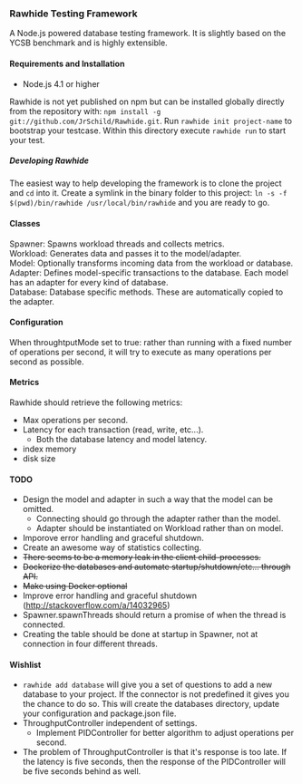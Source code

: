 ### Rawhide Testing Framework
A Node.js powered database testing framework. It is slightly based on the YCSB benchmark and is highly extensible.

#### Requirements and Installation
- Node.js 4.1 or higher

Rawhide is not yet published on npm but can be installed globally directly from the repository with: `npm install -g git://github.com/JrSchild/Rawhide.git`. Run `rawhide init project-name` to bootstrap your testcase. Within this directory execute `rawhide run` to start your test.

##### Developing Rawhide
The easiest way to help developing the framework is to clone the project and `cd` into it. Create a symlink in the binary folder to this project: `ln -s -f $(pwd)/bin/rawhide /usr/local/bin/rawhide` and you are ready to go.

#### Classes
Spawner: Spawns workload threads and collects metrics.  
Workload: Generates data and passes it to the model/adapter.   
Model: Optionally transforms incoming data from the workload or database.  
Adapter: Defines model-specific transactions to the database. Each model has an adapter for every kind of database.  
Database: Database specific methods. These are automatically copied to the adapter.  

#### Configuration
When throughtputMode set to true: rather than running with a fixed number of operations per second, it will try to execute as many operations per second as possible.

#### Metrics
Rawhide should retrieve the following metrics:
- Max operations per second.
- Latency for each transaction (read, write, etc...).
	- Both the database latency and model latency.
- index memory
- disk size

#### TODO
- Design the model and adapter in such a way that the model can be omitted.
	- Connecting should go through the adapter rather than the model.
	- Adapter should be instantiated on Workload rather than on model.
- Imporove error handling and graceful shutdown.
- Create an awesome way of statistics collecting.
- ~~There seems to be a memory leak in the client child-processes.~~
- ~~Dockerize the databases and automate startup/shutdown/etc... through API.~~
- ~~Make using Docker optional~~
- Improve error handling and graceful shutdown (http://stackoverflow.com/a/14032965)
- Spawner.spawnThreads should return a promise of when the thread is connected.
- Creating the table should be done at startup in Spawner, not at connection in four different threads.

#### Wishlist
- `rawhide add database` will give you a set of questions to add a new database to your project. If the connector is not predefined it gives you the chance to do so. This will create the databases directory, update your configuration and package.json file.
- ThroughputController independent of settings.
	- Implement PIDController for better algorithm to adjust operations per second.
- The problem of ThroughputController is that it's response is too late. If the latency is five seconds, then the response of the PIDController will be five seconds behind as well.